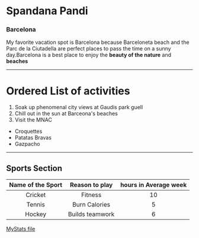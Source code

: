 # Spandana Pandi
### Barcelona

My favorite vacation spot is Barcelona because Barceloneta beach and the Parc de la Ciutadella are perfect places to pass the time on a sunny day.Barcelona is a best place to enjoy the **beauty of the nature** and **beaches**

***

# Ordered List of activities
1. Soak up phenomenal city views at  Gaudis park guell
2. Chill out in the sun at Barceona's beaches
1. Visit the MNAC
* Croquettes
* Patatas Bravas
* Gazpacho

***

## Sports Section

| Name of the Sport | Reason to play| hours in Average week|
|  :---------------:| :------------:| :------------------: |   
|     Cricket       |    Fitness    |         10           |
|     Tennis        |Burn Calories  |         5            |
|     Hockey        |Builds teamwork|         6            |


[MyStats file](MyStats.md)